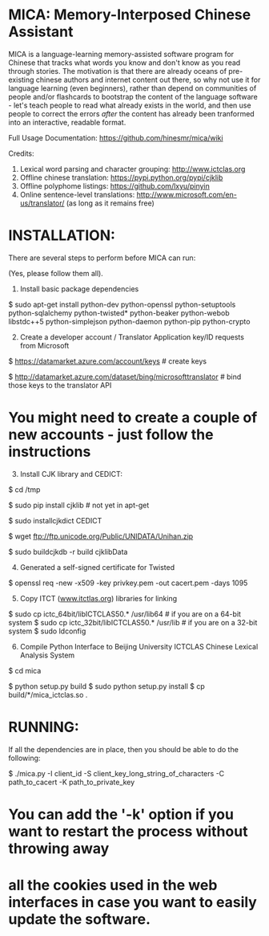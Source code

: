 MICA: Memory-Interposed Chinese Assistant
=========================================

MICA is a language-learning memory-assisted software program
for Chinese that tracks what words you know and don't know
as you read through stories. The motivation is that there are
already oceans of pre-existing chinese authors and internet
content out there, so why not use it for language learning
(even beginners), rather than depend on communities of people
and/or flashcards to bootstrap the content of the language
software - let's teach people to read what already exists
in the world, and then use people to correct the errors
*after* the content has already been tranformed into an
interactive, readable format.

Full Usage Documentation: https://github.com/hinesmr/mica/wiki

Credits:
 1. Lexical word parsing and character grouping: http://www.ictclas.org
 2. Offline chinese translation: https://pypi.python.org/pypi/cjklib
 3. Offline polyphome listings: https://github.com/lxyu/pinyin
 4. Online sentence-level translations: http://www.microsoft.com/en-us/translator/ (as long as it remains free)


INSTALLATION:
=============

There are several steps to perform before MICA can run:

(Yes, please follow them all).

1) Install basic package dependencies

$ sudo apt-get install python-dev python-openssl python-setuptools python-sqlalchemy python-twisted* python-beaker python-webob libstdc++5 python-simplejson python-daemon python-pip python-crypto

2) Create a developer account / Translator Application key/ID requests from Microsoft

$ https://datamarket.azure.com/account/keys # create keys

$ http://datamarket.azure.com/dataset/bing/microsofttranslator # bind those keys to the translator API

 # You might need to create a couple of new accounts - just follow the instructions

3) Install CJK library and CEDICT:

$ cd /tmp

$ sudo pip install cjklib  # not yet in apt-get

$ sudo installcjkdict CEDICT

$ wget ftp://ftp.unicode.org/Public/UNIDATA/Unihan.zip

$ sudo buildcjkdb -r build cjklibData 


4) Generated a self-signed certificate for Twisted

$ openssl req -new -x509 -key privkey.pem -out cacert.pem -days 1095

5) Copy ITCT (www.itctlas.org) libraries for linking 

$ sudo cp ictc_64bit/libICTCLAS50.* /usr/lib64  # if you are on a 64-bit system
$ sudo cp ictc_32bit/libICTCLAS50.* /usr/lib    # if you are on a 32-bit system
$ sudo ldconfig

6) Compile Python Interface to Beijing University ICTCLAS Chinese Lexical Analysis System 
 
$ cd mica

$ python setup.py build
$ sudo python setup.py install 
$ cp build/*/mica_ictclas.so .


RUNNING:
========

If all the dependencies are in place, then you should be able to do the following:

$ ./mica.py -I client_id -S client_key_long_string_of_characters -C path_to_cacert -K path_to_private_key

 # You can add the '-k' option if you want to restart the process without throwing away 
 
 # all the cookies used in the web interfaces in case you want to easily update the software.
